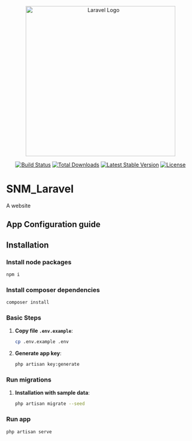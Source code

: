 <p align="center"><a href="https://laravel.com" target="_blank"><img src="https://raw.githubusercontent.com/laravel/art/master/logo-lockup/5%20SVG/2%20CMYK/1%20Full%20Color/laravel-logolockup-cmyk-red.svg" width="400" alt="Laravel Logo"></a></p>

<p align="center">
<a href="https://github.com/laravel/framework/actions"><img src="https://github.com/laravel/framework/workflows/tests/badge.svg" alt="Build Status"></a>
<a href="https://packagist.org/packages/laravel/framework"><img src="https://img.shields.io/packagist/dt/laravel/framework" alt="Total Downloads"></a>
<a href="https://packagist.org/packages/laravel/framework"><img src="https://img.shields.io/packagist/v/laravel/framework" alt="Latest Stable Version"></a>
<a href="https://packagist.org/packages/laravel/framework"><img src="https://img.shields.io/packagist/l/laravel/framework" alt="License"></a>
</p>

# SNM_Laravel

 A website 
## App Configuration guide

## Installation

### Install node packages

```bash
npm i
```

### Install composer dependencies

```bash
composer install
```

### Basic Steps

1. **Copy file  `.env.example`**:
   ```bash
   cp .env.example .env
   ```

2. **Generate app key**:
   ```bash
   php artisan key:generate
   ```

### Run migrations
1. **Installation with sample data**:
   ```bash
   php artisan migrate --seed
   ```


### Run app

```bash
php artisan serve
```
